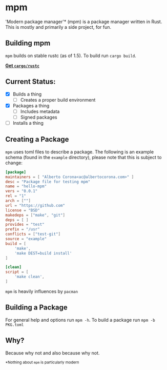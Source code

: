 # mpm

'Modern package manager'* (mpm) is a package manager written in Rust. This is
mostly and primarily a side project, for fun.

## Building mpm
`mpm` builds on stable rustc (as of 1.5). To build run `cargo build`.

[**Get `cargo/rustc`**](https://www.rust-lang.org/downloads.html)

## Current Status:
- [x] Builds a thing
	- [ ] Creates a proper build environment
- [x] Packages a thing
	- [ ] Includes metadata
	- [ ] Signed packages
- [ ] Installs a thing

## Creating a Package
`mpm` uses toml files to describe a package. The following is an example
schema (found in the `example` directory), please note that this is subject to
change:
```toml
[package]
maintainers = [ "Alberto Corona<ac@albertocorona.com>" ]
desc = "Package file for testing mpm"
name = "hello-mpm"
vers = "0.0.1"
rel = "1"
arch = [""]
url = "https://github.com"
license = "BSD"
makedeps = ["make", "git"]
deps = [ ]
provides = "test"
prefix = "/usr"
conflicts = ["test-git"]
source = "example"
build = [
	'make',
	'make DEST=build install'
]

[clean]
script = [
	'make clean',
]
```

`mpm` is heavily influences by `pacman`

## Building a Package
For general help and options run `mpm -h`. To build a package run `mpm -b
PKG.toml`

## Why?
Because why not and also because why not.

<sub>*Nothing about `mpm` is particularly modern</sub>
